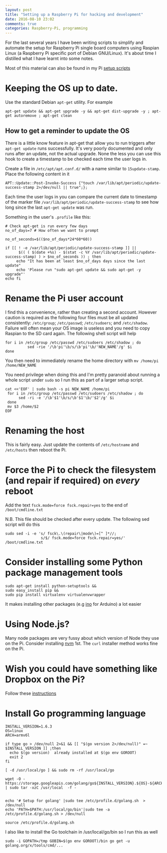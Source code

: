 ```yaml
---
layout: post
title: "Setting up a Raspberry Pi for hacking and development"
date: 2016-08-10 23:02
comments: true
categories: Raspberry-Pi, programming
---
```


For the last several years I have been writing scripts to simplify and automate the setup for Raspberry Pi single board computers using Raspian Linux (a Raspberry Pi specific port of Debian GNU/Linux). It's about time I distilled what I have learnt into some notes.

Most of this material can also be found in my Pi [setup scripts](https://github.com/alecthegeek/CCHS_Raspian_for_IoT)

# Keeping the OS up to date.

Use the standard Debian `apt-get` utility. For example

`apt-get update && apt-get upgrade -y && apt-get dist-upgrade -y ; apt-get autoremove ; apt-get clean`

## How to get a reminder to update the OS

There is a little know feature in apt-get that allow you to run triggers after `apt-get update` runs successfully. It's very poorly documented and only runs after an update, not the actual upgrade. None the less you can use this hook to create a timestamp to be checked each time the user logs in.

Create a file in `/etc/apt/apt.conf.d/` with a name similar to `15update-stamp`. Place the following content in it

    APT::Update::Post-Invoke-Success {"touch /var/lib/apt/periodic/update-success-stamp 2>/dev/null || true";};

Each time the user logs in you can compare the current date to timestamp of the marker file `/var/lib/apt/periodic/update-success-stamp` to see how long since the last `apt-get update` was run.

Something in the user's `.profile` like this:

```shell
# Check apt-get is run every few days
no_of_days=7 # How often we want to prompt

no_of_seconds=$(($no_of_days*24*60*60))

if [[ ! -e /var/lib/apt/periodic/update-success-stamp ]] ||
      $(( ( $(date +%s) - $(stat -c %Y /var/lib/apt/periodic/update-success-stamp) ) > $no_of_seconds )) ; then
     echo "It has been at least $no_of_days days since the last update"
     echo 'Please run "sudo apt-get update && sudo apt-get -y upgrade"'
echo fi
```

# Rename the Pi user account

I find this a convenience, rather than creating a second account. However caution is required as the following four files must be all updated consistently: `/etc/group`; `/etc/passwd`; `/etc/sudoers`; and `/etc/shadow`. Failure will often mean your OS image is useless and you need to copy Raspian to the SD card again. The following shell script will help

```shell
for i in /etc/group /etc/passwd /etc/sudoers /etc/shadow ; do
          sed -rie '/\b'pi'\b/s/\b'pi'\b/'NEW_NAME'/g' $i
done
```
You then need to immediately rename the home directory with `mv /home/pi /home/NEW_NAME`

You need privilege when doing this and I'm pretty paranoid about running a whole script under `sudo` so I run this as part of a larger setup script.

```shell
cat <<'EOF' | sudo bash -s pi NEW_NAME /home/pi
 for i in /etc/group /etc/passwd /etc/sudoers /etc/shadow ; do
      sed -ri -e '/\b'$1'\b/s/\b'$1'\b/'$2'/g' $i
 done
 mv $3 /home/$2
EOF
```

# Renaming the host

This is fairly easy. Just update the contents of `/etc/hostname` and `/etc/hosts` then reboot the Pi.

# Force the Pi to check the filesystem (and repair if required) on _every_ reboot

Add the text `fsck.mode=force fsck.repair=yes` to the end of `/boot/cmdline.txt`

N.B. This file should be checked after every update. The following sed script will do this

```shell
sudo sed -i -e 's/ fsck\.\(repair\|mode\)=[^ ]*//;
                s/$/ fsck.mode=force fsck.repair=yes/' /boot/cmdline.txt
```

# Consider installing some Python package management tools

```shell
sudo apt-get install python-setuptools &&
sudo easy_install pip &&
sudo pip install virtualenv virtualenvwrapper
```

It makes installing other packages (e.g [ino](http://inotool.org/) for Arduino) a lot easier

# Using Node.js?

Many node packages are very fussy about which version of Node they use on the Pi. Consider installing [nvm](https://github.com/creationix/nvm) 1st. The `curl` installer method works fine on the Pi.

# Wish you could have something like Dropbox on the Pi?

Follow these [instructions](https://github.com/makerdayprojects/makerdayprojects.github.io/wiki/SetupNotes#cloud-storage-for-raspberry-pi)

# Install Go programming language

```shell
INSTALL_VERSION=1.6.3
OS=linux
ARCH=armv6l

if type go > /dev/null 2>&1 && [[ "$(go version 2>/dev/null)" =~ $INSTALL_VERSION ]] ;then
  echo $(go version)  already installed at $(go env GOROOT)
  exit 2
fi

[ -d /usr/local/go ] && sudo rm -rf /usr/local/go

wget -O -  https://storage.googleapis.com/golang/go${INSTALL_VERSION}.${OS}-${ARCH}.tar.gz | sudo tar -xzC /usr/local  -f -


echo '# Setup for golang' |sudo tee /etc/profile.d/golang.sh  > /dev/null
echo 'PATH=$PATH:/usr/local/go/bin'|sudo tee -a /etc/profile.d/golang.sh > /dev/null

source /etc/profile.d/golang.sh
```

I also like to install the Go toolchain in /usr/local/go/bin so I run this as well

```
sudo -i GOPATH=/tmp GOBIN=$(go env GOROOT)/bin go get -u golang.org/x/tools/cmd/...
```
